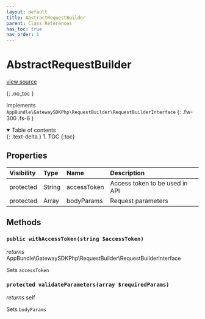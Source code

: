```yaml
---
layout: default
title: AbstractRequestBuilder
parent: Class References
has_toc: true
nav_order: 1
---
```


# AbstractRequestBuilder 
[view source](https://github.com/Mark-Sign/gateway-sdk-php/blob/master/src/RequestBuilder/AbstractRequestBuilder.php)

{: .no_toc }

Implements `AppBundle\GatewaySDKPhp\RequestBuilder\RequestBuilderInterface`
{: .fw-300 .fs-6 }

<details open markdown="block">
  <summary>
    Table of contents
  </summary>
  {: .text-delta }
1. TOC
{:toc}
</details>

## Properties

| Visibility | Type | Name | Description |
| :--- | :--- | :--- | :--- |
| protected | String | accessToken | Access token to be used in API |
| protected | Array | bodyParams | Request parameters |


## Methods

### `public withAccessToken(string $accessToken)`

*returns* AppBundle\GatewaySDKPhp\RequestBuilder\RequestBuilderInterface

Sets `accessToken`

### `protected validateParameters(array $requiredParams)`

*returns* self

Sets `bodyParams`


